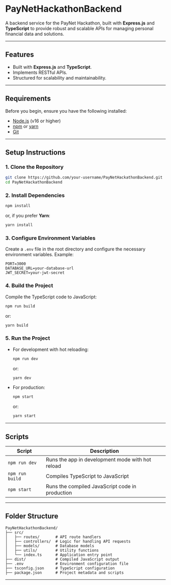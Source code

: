 # PayNetHackathonBackend

A backend service for the PayNet Hackathon, built with **Express.js** and **TypeScript** to provide robust and scalable APIs for managing personal financial data and solutions.

---

## Features

- Built with **Express.js** and **TypeScript**.
- Implements RESTful APIs.
- Structured for scalability and maintainability.

---

## Requirements

Before you begin, ensure you have the following installed:

- [Node.js](https://nodejs.org/) (v16 or higher)
- [npm](https://www.npmjs.com/) or [yarn](https://yarnpkg.com/)
- [Git](https://git-scm.com/)

---

## Setup Instructions

### 1. Clone the Repository

```bash
git clone https://github.com/your-username/PayNetHackathonBackend.git
cd PayNetHackathonBackend
```

### 2. Install Dependencies

```bash
npm install
```

or, if you prefer **Yarn**:

```bash
yarn install
```

### 3. Configure Environment Variables

Create a `.env` file in the root directory and configure the necessary environment variables. Example:

```env
PORT=3000
DATABASE_URL=your-database-url
JWT_SECRET=your-jwt-secret
```

### 4. Build the Project

Compile the TypeScript code to JavaScript:

```bash
npm run build
```

or:

```bash
yarn build
```

### 5. Run the Project

- For development with hot reloading:
  ```bash
  npm run dev
  ```
  or:
  ```bash
  yarn dev
  ```

- For production:
  ```bash
  npm start
  ```
  or:
  ```bash
  yarn start
  ```

---

## Scripts

| Script        | Description                                      |
|---------------|--------------------------------------------------|
| `npm run dev` | Runs the app in development mode with hot reload |
| `npm run build` | Compiles TypeScript to JavaScript              |
| `npm start`   | Runs the compiled JavaScript code in production  |

---

## Folder Structure

```
PayNetHackathonBackend/
├── src/
│   ├── routes/       # API route handlers
│   ├── controllers/  # Logic for handling API requests
│   ├── models/       # Database models
│   ├── utils/        # Utility functions
│   └── index.ts      # Application entry point
├── dist/             # Compiled JavaScript output
├── .env              # Environment configuration file
├── tsconfig.json     # TypeScript configuration
├── package.json      # Project metadata and scripts
```

---

